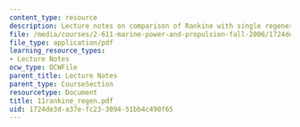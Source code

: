 ```yaml
---
content_type: resource
description: Lecture notes on comparison of Rankine with single regeneration.
file: /media/courses/2-611-marine-power-and-propulsion-fall-2006/1724de3da37efc23309451bb4c490f65_11rankine_regen.pdf
file_type: application/pdf
learning_resource_types:
- Lecture Notes
ocw_type: OCWFile
parent_title: Lecture Notes
parent_type: CourseSection
resourcetype: Document
title: 11rankine_regen.pdf
uid: 1724de3d-a37e-fc23-3094-51bb4c490f65
---
```

